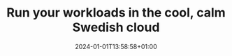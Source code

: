 ---
title: "Run your workloads in the cool, calm Swedish cloud"
intro: "We manage the Kubernetes control plane; you focus on building and scaling. Deploy containers in minutes with built-in security, monitoring, and Swedish data privacy."
language: "En"
date: 2024-01-01T13:58:58+01:00
draft: false
layout: "containers"
---